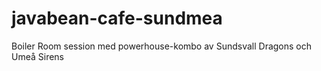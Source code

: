 # javabean-cafe-sundmea
Boiler Room session med powerhouse-kombo av Sundsvall Dragons och Umeå Sirens
